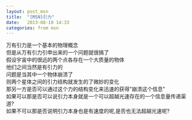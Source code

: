```yaml
---
layout: post_msn
title:  "[MSN]引力"
date:   2013-08-10 14:33
categories: from msn
---
```

万有引力是一个基本的物理概念   
但是从万有引力引申出来的一个问题就很搞了   
假设宇宙中的很远的两个点各存在一个大质量的物体   
他们之间当然是有引力的  
问题是当其中一个物体崩溃了  
则两个星体之间的引力结构就发生的了微妙的变化  
那另一方是否可以通过这个力的结构变化来迅速的获得"崩溃这个信息"  
如果可以那是否可以说引力本身就是一个可以超越光速存在的一个信息量传递渠道?  
如果不可以那是否说明引力本身也是有速度的呢,是否也无法超越光速呢?  